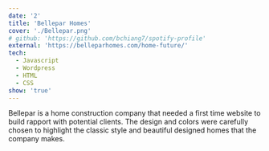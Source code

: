 ```yaml
---
date: '2'
title: 'Bellepar Homes'
cover: './Bellepar.png'
# github: 'https://github.com/bchiang7/spotify-profile'
external: 'https://belleparhomes.com/home-future/'
tech:
  - Javascript
  - Wordpress
  - HTML
  - CSS
show: 'true'
---
```


Bellepar is a home construction company that needed a first time website to build rapport with potential clients. The design and colors were carefully chosen to highlight the classic style and beautiful designed homes that the company makes.
